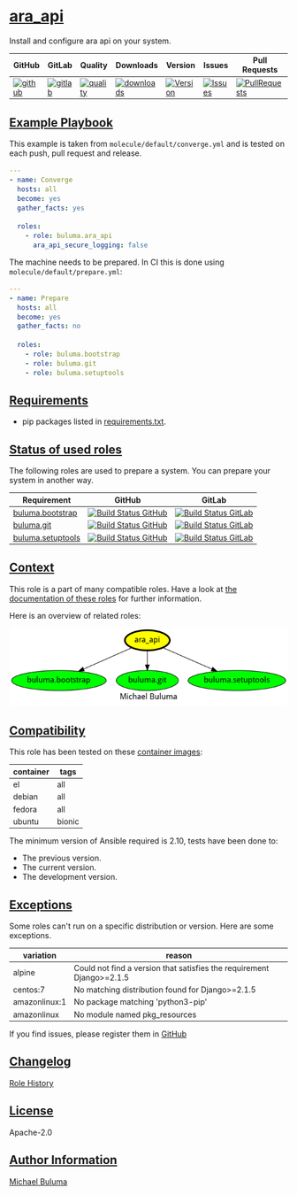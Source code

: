 # [ara_api](#ara_api)

Install and configure ara api on your system.

|GitHub|GitLab|Quality|Downloads|Version|Issues|Pull Requests|
|------|------|-------|---------|-------|------|-------------|
|[![github](https://github.com/buluma/ansible-role-ara_api/workflows/Ansible%20Molecule/badge.svg)](https://github.com/buluma/ansible-role-ara_api/actions)|[![gitlab](https://gitlab.com/buluma/ansible-role-ara_api/badges/master/pipeline.svg)](https://gitlab.com/buluma/ansible-role-ara_api)|[![quality](https://img.shields.io/ansible/quality/58814)](https://galaxy.ansible.com/buluma/ara_api)|[![downloads](https://img.shields.io/ansible/role/d/58814)](https://galaxy.ansible.com/buluma/ara_api)|[![Version](https://img.shields.io/github/release/buluma/ansible-role-ara_api.svg)](https://github.com/buluma/ansible-role-ara_api/releases/)|[![Issues](https://img.shields.io/github/issues/buluma/ansible-role-ara_api.svg)](https://github.com/buluma/ansible-role-ara_api/issues/)|[![PullRequests](https://img.shields.io/github/issues-pr-closed-raw/buluma/ansible-role-ara_api.svg)](https://github.com/buluma/ansible-role-ara_api/pulls/)|

## [Example Playbook](#example-playbook)

This example is taken from `molecule/default/converge.yml` and is tested on each push, pull request and release.
```yaml
---
- name: Converge
  hosts: all
  become: yes
  gather_facts: yes

  roles:
    - role: buluma.ara_api
      ara_api_secure_logging: false
```

The machine needs to be prepared. In CI this is done using `molecule/default/prepare.yml`:
```yaml
---
- name: Prepare
  hosts: all
  become: yes
  gather_facts: no

  roles:
    - role: buluma.bootstrap
    - role: buluma.git
    - role: buluma.setuptools
```



## [Requirements](#requirements)

- pip packages listed in [requirements.txt](https://github.com/buluma/ansible-role-ara_api/blob/main/requirements.txt).

## [Status of used roles](#status-of-requirements)

The following roles are used to prepare a system. You can prepare your system in another way.

| Requirement | GitHub | GitLab |
|-------------|--------|--------|
|[buluma.bootstrap](https://galaxy.ansible.com/buluma/bootstrap)|[![Build Status GitHub](https://github.com/buluma/ansible-role-bootstrap/workflows/Ansible%20Molecule/badge.svg)](https://github.com/buluma/ansible-role-bootstrap/actions)|[![Build Status GitLab ](https://gitlab.com/buluma/ansible-role-bootstrap/badges/main/pipeline.svg)](https://gitlab.com/buluma/ansible-role-bootstrap)|
|[buluma.git](https://galaxy.ansible.com/buluma/git)|[![Build Status GitHub](https://github.com/buluma/ansible-role-git/workflows/Ansible%20Molecule/badge.svg)](https://github.com/buluma/ansible-role-git/actions)|[![Build Status GitLab ](https://gitlab.com/buluma/ansible-role-git/badges/master/pipeline.svg)](https://gitlab.com/buluma/ansible-role-git)|
|[buluma.setuptools](https://galaxy.ansible.com/buluma/setuptools)|[![Build Status GitHub](https://github.com/buluma/ansible-role-setuptools/workflows/Ansible%20Molecule/badge.svg)](https://github.com/buluma/ansible-role-setuptools/actions)|[![Build Status GitLab ](https://gitlab.com/buluma/ansible-role-setuptools/badges/master/pipeline.svg)](https://gitlab.com/buluma/ansible-role-setuptools)|

## [Context](#context)

This role is a part of many compatible roles. Have a look at [the documentation of these roles](https://buluma.github.io/) for further information.

Here is an overview of related roles:

![dependencies](https://raw.githubusercontent.com/buluma/ansible-role-ara_api/png/requirements.png "Dependencies")

## [Compatibility](#compatibility)

This role has been tested on these [container images](https://hub.docker.com/u/buluma):

|container|tags|
|---------|----|
|el|all|
|debian|all|
|fedora|all|
|ubuntu|bionic|

The minimum version of Ansible required is 2.10, tests have been done to:

- The previous version.
- The current version.
- The development version.

## [Exceptions](#exceptions)

Some roles can't run on a specific distribution or version. Here are some exceptions.

| variation                 | reason                 |
|---------------------------|------------------------|
| alpine | Could not find a version that satisfies the requirement Django>=2.1.5 |
| centos:7 | No matching distribution found for Django>=2.1.5 |
| amazonlinux:1 | No package matching 'python3-pip' |
| amazonlinux | No module named pkg_resources |


If you find issues, please register them in [GitHub](https://github.com/buluma/ansible-role-ara_api/issues)

## [Changelog](#changelog)

[Role History](https://github.com/buluma/ansible-role-ara_api/blob/master/CHANGELOG.md)

## [License](#license)

Apache-2.0

## [Author Information](#author-information)

[Michael Buluma](https://buluma.github.io/)
